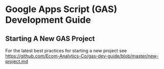 # Google Apps Script (GAS) Development Guide

## Starting A New GAS Project
For the latest best practices for starting a new project see https://github.com/Ecom-Analytics-Co/gas-dev-guide/blob/master/new-project.md
